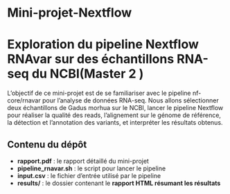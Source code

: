 # Mini-projet-Nextflow
# Exploration du pipeline Nextflow RNAvar sur des échantillons RNA-seq du NCBI(Master 2 ) 
 L’objectif de ce mini-projet est de se familiariser avec le pipeline nf-core/rnavar
 pour l’analyse de données RNA-seq. Nous allons sélectionner deux échantillons de
 Gadus morhua sur le NCBI, lancer le pipeline Nextflow pour réaliser la qualité
 des reads, l’alignement sur le génome de référence, la détection et l’annotation des
 variants, et interpréter les résultats obtenus.
 ## Contenu du dépôt
- **rapport.pdf** : le rapport détaillé du mini-projet  
- **pipeline_rnavar.sh** : le script pour lancer le pipeline  
- **input.csv** : le fichier d’entrée utilisé par le pipeline  
- **results/** : le dossier contenant le **rapport HTML résumant les résultats**
